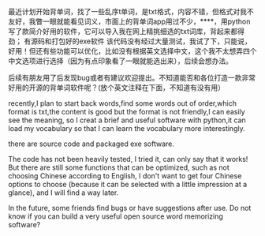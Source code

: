 最近计划开始背单词，找了一些乱序t单词，是txt格式，内容不错，但格式对我不友好，我瞥一眼就能看见词义，市面上的背单词app用过不少，****，用python写了款简介好用的软件，它可以导入我在网上精挑细选的txt词库，背起来都得劲；
有源码和打包好的exe软件
该代码没有经过大量测试，我试了下，只能说，好用！但还有些功能可以优化，比如没有根据英文选择中文，这个我不太想弄四个中文选项进行选择（因为有点印象看了一眼就能选出来），后续会想办法。

后续有朋友用了后发现bug或者有建议欢迎提出。不知道能否和各位打造一款非常好用的开源的背单词软件呢？(放个英文注释在下面，不知道有没有用）


​recently,I plan to start back words,find some words out of order,which format is txt,the content is good but the format is not friendly,I can easily see the meaning, so I creat a brief and useful software with python,it can load my vocabulary so that I can learn the vocabulary more interestingly.

there are source code and packaged exe software.

The code has not been heavily tested, I tried it, can only say that it works! But there are still some functions that can be optimized, such as not choosing Chinese according to English,  I don't want to get four Chinese options to choose (because it can be selected with a little impression at a glance), and I will find a way later.


In the future, some friends find bugs or have suggestions after use. Do not know if you can build a very useful open source word memorizing software?

​
